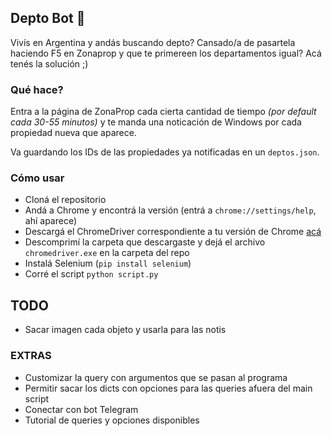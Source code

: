 ## Depto Bot 🌇
Vivís en Argentina y andás buscando depto? Cansado/a de pasartela haciendo F5 en Zonaprop y que te primereen los departamentos igual? Acá tenés la solución ;)

### Qué hace?
Entra a la página de ZonaProp cada cierta cantidad de tiempo *(por default cada 30-55 minutos)* y te manda una noticación de Windows por cada propiedad nueva que aparece. 

Va guardando los IDs de las propiedades ya notificadas en un `deptos.json`.

### Cómo usar
* Cloná el repositorio
* Andá a Chrome y encontrá la versión (entrá a `chrome://settings/help`, ahí aparece)
* Descargá el ChromeDriver correspondiente a tu versión de Chrome [acá](https://sites.google.com/chromium.org/driver/downloads)
* Descomprimí la carpeta que descargaste y dejá el archivo `chromedriver.exe` en la carpeta del repo 
* Instalá Selenium (`pip install selenium`)
* Corré el script `python script.py`


## TODO
* Sacar imagen cada objeto y usarla para las notis

### EXTRAS
* Customizar la query con argumentos que se pasan al programa
* Permitir sacar los dicts con opciones para las queries afuera del main script
* Conectar con bot Telegram
* Tutorial de queries y opciones disponibles 